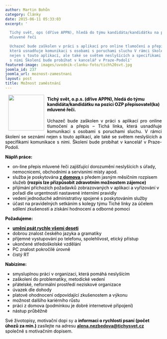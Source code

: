 ```yaml
---
author: Martin Bohůn
category: Články
date: 2015-06-11 05:33:03
excerpt: '

  Tichý svět, ops (dříve APPN), hledá do týmu kandidáta/kandidátku na pozici OZP přepisovatel(ka)
  mluvené řeči

  Uchazeč bude zaškolen v práci s aplikací pro online tlumočení a přepis – Tichá linka,
  která usnadňuje komunikaci s osobami s poruchami sluchu V rámci školení se seznámí
  nejen s touto aplikací, ale také se světem neslyšících a specifikami komunikace
  s nimi Školení bude probíhat v kancelář v Praze-Podolí'
featured-image: images/uvodnik-clanku-foto/tich%20svt.jpg
joomla_id: 237
joomla_url: moznost-zamestnani
layout: post
title: Možnost zaměstnání
---
```


<p>
 <img border="0" height="115" src="{{ site.baseurl }}/images/uvodnik-clanku-foto/tich%20svt.jpg" style="float: left; margin-left: 10px; margin-right: 10px;" width="115"/>
</p>
<h4>
 <span style="color: #000000;">
  Tichý svět, o.p.s. (dříve APPN), hledá do týmu kandidáta/kandidátku na pozici OZP přepisovatel(ka) mluvené řeči.
 </span>
</h4>
<p style="text-align: justify;">
 <span style="color: #000000;">
  Uchazeč bude zaškolen v práci s aplikací pro online tlumočení a přepis – Tichá linka, která usnadňuje komunikaci s osobami s poruchami sluchu. V rámci školení se seznámí nejen s touto aplikací, ale také se světem neslyšících a specifikami komunikace s nimi. Školení bude probíhat v kancelář v Praze-Podolí.
 </span>
</p>
<p>
 <span style="color: #000000;">
  <strong>
   Náplň práce:
  </strong>
 </span>
</p>
<ul>
 <li>
  <span style="color: #000000;">
   on-line přepis mluvené řeči zajišťující dorozumění neslyšících s úřady, nemocnicemi, obchodními a servisními místy apod.
  </span>
 </li>
 <li>
  <span style="color: #000000;">
   služba je poskytována
   <strong>
    <span style="text-decoration: underline;">
     z domova
    </span>
   </strong>
   s předem jasným měsíčním rozpisem služeb
   <strong>
    (rozpis lze přizpůsobit zdravotním možnostem zájemce)
   </strong>
  </span>
 </li>
 <li>
  <span style="color: #000000;">
   přijímání příchozích požadavků zobrazovaných v aplikaci a vyřizování v pořadí dle urgentnosti nastavené interními pravidly
  </span>
 </li>
 <li>
  <span style="color: #000000;">
   vedení jednoduché administrativy spojené s poskytováním služby
  </span>
 </li>
 <li>
  <span style="color: #000000;">
   účast na pravidelných setkáním s kolegy týmu Tiché linky za účelem sdílení zkušeností a získání hodnocení a odborné pomoci
  </span>
 </li>
</ul>
<p>
 <span style="color: #000000;">
  <strong>
   Požadujeme:
  </strong>
 </span>
</p>
<ul>
 <li>
  <span style="color: #000000;">
   <strong>
    <span style="text-decoration: underline;">
     umění psát rychle všemi deseti
    </span>
   </strong>
  </span>
 </li>
 <li>
  <span style="color: #000000;">
   dobrou znalost českého jazyka a gramatiky
  </span>
 </li>
 <li>
  <span style="color: #000000;">
   příjemné vystupování po telefonu, spolehlivost, etický přístup
  </span>
 </li>
 <li>
  <span style="color: #000000;">
   ukončené středoškolské vzdělání
  </span>
 </li>
 <li>
  <span style="color: #000000;">
   PC znalost pokročilé úrovně
  </span>
 </li>
 <li>
  <span style="color: #000000;">
   čistý RT
  </span>
 </li>
</ul>
<p>
 <span style="color: #000000;">
  <strong>
   Nabízíme:
  </strong>
 </span>
</p>
<ul>
 <li>
  <span style="color: #000000;">
   smysluplnou práci v organizaci, která pomáhá neslyšícím
  </span>
 </li>
 <li>
  <span style="color: #000000;">
   zaškolení do problematiky, metodické vedení
  </span>
 </li>
 <li>
  <span style="color: #000000;">
   přátelské, neformální prostředí neziskové organizace
  </span>
 </li>
 <li>
  <span style="color: #000000;">
   úvazek dle dohody
  </span>
 </li>
 <li>
  <span style="color: #000000;">
   platové ohodnocení odpovídající zkušenostem a výkonu
  </span>
 </li>
 <li>
  <span style="color: #000000;">
   možnost dalšího kariérního růstu
  </span>
 </li>
 <li>
  <span style="color: #000000;">
   práci z domova (podmínkou je dobré internetové připojení)
  </span>
 </li>
 <li>
  <span style="color: #000000;">
   nástup průběžně
  </span>
 </li>
</ul>
<p>
 <span style="color: #000000;">
  Své životopisy, motivační dopi
 </span>
 sy
 <span style="color: #000000;">
  a
 </span>
 <span style="color: #000000;">
  <strong>
   informaci o rychlosti psaní (počet úhozů za min.)
  </strong>
  zasílejte na adresu
 </span>
 <strong>
  <a href="mailto:alena.nezbedova@tichysvet.cz">
   alena.nezbedova@tichysvet.cz
  </a>
 </strong>
 <span style="color: #000000;">
  společně s motivačním dopisem.
 </span>
</p>